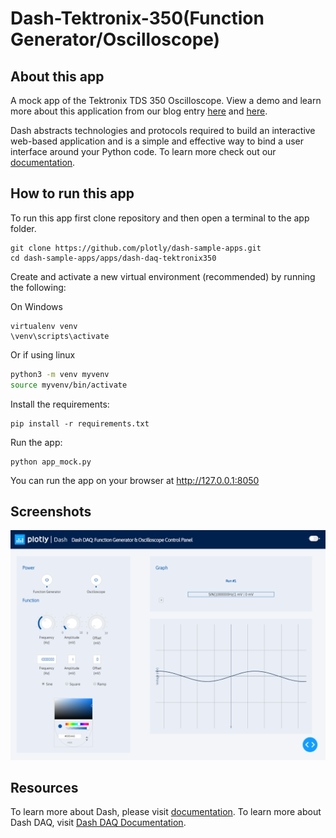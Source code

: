 # Dash-Tektronix-350(Function Generator/Oscilloscope)

## About this app

A mock app of the Tektronix TDS 350 Oscilloscope. View a demo and learn more about this application from our blog entry [here](https://www.dashdaq.io/tektronix-function-generator) and [here](https://www.dashdaq.io/oscilloscope-logging).

Dash abstracts technologies and protocols required to build an interactive web-based application and is a simple and effective way to bind a user interface around your Python code. To learn more check out our [documentation](https://dash.plot.ly/).

## How to run this app

To run this app first clone repository and then open a terminal to the app folder.

```
git clone https://github.com/plotly/dash-sample-apps.git
cd dash-sample-apps/apps/dash-daq-tektronix350
```

Create and activate a new virtual environment (recommended) by running
the following:

On Windows

```
virtualenv venv 
\venv\scripts\activate
```

Or if using linux

```bash
python3 -m venv myvenv
source myvenv/bin/activate
```

Install the requirements:

```
pip install -r requirements.txt
```
Run the app:

```
python app_mock.py
```
You can run the app on your browser at http://127.0.0.1:8050


## Screenshots

![demo.png](demo.png)

## Resources

To learn more about Dash, please visit [documentation](https://plot.ly/dash).
To learn more about Dash DAQ, visit [Dash DAQ Documentation](https://dash.plot.ly/dash-daq).

